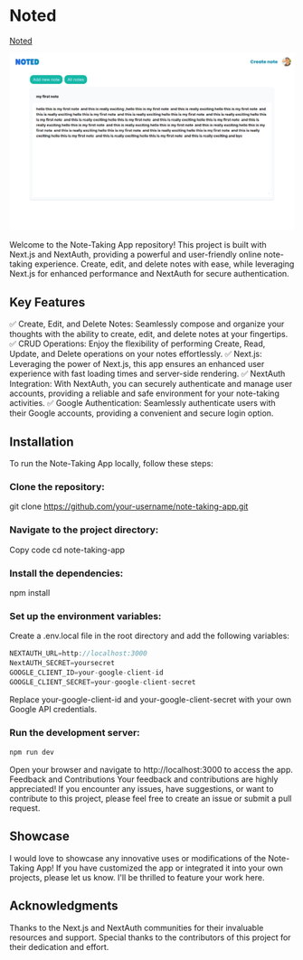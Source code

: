 
# Noted

 <a href='tobenoted.vercel.app' target='_blank' >Noted</a>
 
![Note-Taking App](public/images/Noted.png)

Welcome to the Note-Taking App repository! This project is built with Next.js and NextAuth, providing a powerful and user-friendly online note-taking experience. Create, edit, and delete notes with ease, while leveraging Next.js for enhanced performance and NextAuth for secure authentication.

## Key Features

✅ Create, Edit, and Delete Notes: Seamlessly compose and organize your thoughts with the ability to create, edit, and delete notes at your fingertips.
✅ CRUD Operations: Enjoy the flexibility of performing Create, Read, Update, and Delete operations on your notes effortlessly.
✅ Next.js: Leveraging the power of Next.js, this app ensures an enhanced user experience with fast loading times and server-side rendering.
✅ NextAuth Integration: With NextAuth, you can securely authenticate and manage user accounts, providing a reliable and safe environment for your note-taking activities.
✅ Google Authentication: Seamlessly authenticate users with their Google accounts, providing a convenient and secure login option.

## Installation

To run the Note-Taking App locally, follow these steps:

### Clone the repository:

git clone https://github.com/your-username/note-taking-app.git

### Navigate to the project directory:

Copy code
cd note-taking-app

### Install the dependencies:
npm install

### Set up the environment variables:
Create a .env.local file in the root directory and add the following variables:

```js
NEXTAUTH_URL=http://localhost:3000
NextAUTH_SECRET=yoursecret
GOOGLE_CLIENT_ID=your-google-client-id
GOOGLE_CLIENT_SECRET=your-google-client-secret
```
Replace your-google-client-id and your-google-client-secret with your own Google API credentials.

### Run the development server:
```bash
npm run dev
```
Open your browser and navigate to http://localhost:3000 to access the app.
Feedback and Contributions
Your feedback and contributions are highly appreciated! If you encounter any issues, have suggestions, or want to contribute to this project, please feel free to create an issue or submit a pull request.

## Showcase
I would love to showcase any innovative uses or modifications of the Note-Taking App! If you have customized the app or integrated it into your own projects, please let us know. I'll be thrilled to feature your work here.

## Acknowledgments
Thanks to the Next.js and NextAuth communities for their invaluable resources and support.
Special thanks to the contributors of this project for their dedication and effort.
